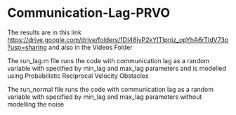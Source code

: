 # Communication-Lag-PRVO
The results are in this link https://drive.google.com/drive/folders/1DI48jyP2kYITIpniz_opYhA6rTIdV73p?usp=sharing
and also in the Videos Folder

The run_lag.m file runs the code with communication lag as a random variable with specified by min_lag and max_lag parameters and is modelled using Probabilistic Reciprocal Velocity Obstacles 

The run_normal file runs the code with communication lag as a random variable with specified by min_lag and max_lag parameters without modelling the noise
